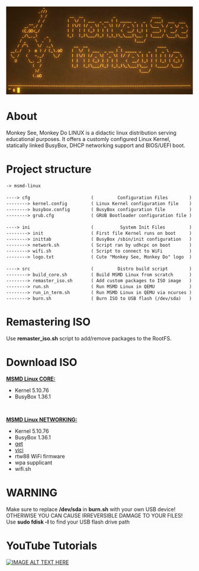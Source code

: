 [![IMAGE ALT TEXT HERE](https://raw.githubusercontent.com/maksimKorzh/msmd-linux/main/img/msmd-linux.png)](https://www.youtube.com/watch?v=EVTw4YqPdKA)

# About
Monkey See, Monkey Do LINUX is a didactic linux distribution serving
educational purposes. It offers a customly configured Linux Kernel,
statically linked BusyBox, DHCP networking support and BIOS/UEFI boot.

# Project structure
    -> msmd-linux

    ----> cfg                       (         Configuration Files        )
    --------> kernel.config         ( Linux Kernel configuration file    )
    --------> busybox.config        ( BusyBox configuration file         )
    --------> grub.cfg              ( GRUB Bootloader configuration file )

    ----> ini                       (          System Init Files         )
    --------> init                  ( First file Kernel runs on boot     )
    --------> inittab               ( BusyBox /sbin/init configuration   )
    --------> network.sh            ( Script ran by udhcpc on boot       )
    --------> wifi.sh               ( Script to connect to WiFi          )
    --------> logo.txt              ( Cute "Monkey See, Monkey Do" logo  )

    ----> src                       (         Distro build script        )
    --------> build_core.sh         ( Build MSMD Linux from scratch      )
    --------> remaster_iso.sh       ( Add custom packages to ISO image   )
    --------> run.sh                ( Run MSMD Linux in QEMU             )
    --------> run_in_term.sh        ( Run MSMD Linux in QEMU via ncurses )
    --------> burn.sh               ( Burn ISO to USB flash (/dev/sda)   )

# Remastering ISO
Use **remaster_iso.sh** script to add/remove packages to the RootFS.

# Download ISO
<a href="https://github.com/maksimKorzh/msmd-linux/releases/download/1/msmd-linux-core.iso">**MSMD Linux CORE:**</a>
<br>
 - Kernel 5.10.76
 - BusyBox 1.36.1
<br>

<a href="https://github.com/maksimKorzh/msmd-linux/releases/download/1/msmd-linux-networking.iso">**MSMD Linux NETWORKING:**</a>
<br>
 - Kernel 5.10.76
 - BusyBox 1.36.1
 - <a href="https://github.com/maksimKorzh/get">get</a>
 - <a href="https://github.com/maksimKorzh/vici">vici</a>
 - rtw88 WiFi firmware
 - wpa supplicant
 - wifi.sh

# WARNING
Make sure to replace **/dev/sda** in **burn.sh** with your own USB device!<br>
OTHERWISE YOU CAN CAUSE IRREVERSIBLE DAMAGE TO YOUR FILES!<br>
Use **sudo fdisk -l** to find your USB flash drive path

# YouTube Tutorials
[![IMAGE ALT TEXT HERE](https://img.youtube.com/vi/DAXVgdpe7HE/0.jpg)](https://www.youtube.com/watch?v=DAXVgdpe7HE&list=PLLfIBXQeu3aZuc_0xTE2dY3juntHF5xJY&index=2)

